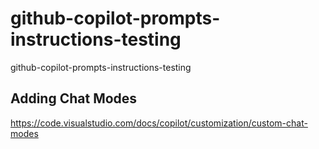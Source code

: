 # github-copilot-prompts-instructions-testing
github-copilot-prompts-instructions-testing

## Adding Chat Modes 
https://code.visualstudio.com/docs/copilot/customization/custom-chat-modes


